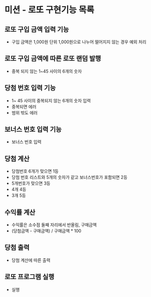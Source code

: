 # 미션 - 로또 구현기능 목록

## 로또 구입 금액 입력 기능

- 구입 금액은 1,000원 단위 1,000원으로 나누어 떨어지지 않는 경우 예외 처리

## 로또 구입 금액에 따른 로또 랜덤 발행 

- 중복 되지 않는 1~45 사이의 6개의 숫자

## 당첨 번호 입력 기능

- 1~ 45 사이의 중복되지 않는 6개의 숫자 입력
- 중복되면 에러
- 범위 밖도 에러

## 보너스 번호 입력 기능

- 보너스 번호 입력

## 당첨 계산

- 당첨번호 6개가 맞으면 1등
- 당첨 번호 리스트와 5개의 숫자가 같고 보너스번호가 포함되면 2등
- 5개번호가 맞으면 3등
- 4개 4등
- 3개 5등

## 수익률 계산

- 수익률은 소수점 둘째 자리에서 반올림, 구매금액
- (당첨금액 - 구매금액) / 구매금액 * 100

## 당첨 출력

- 당첨 계산에 따른 출력

## 로또 프로그램 실행
- 실행


